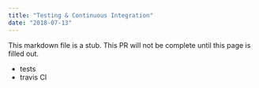 ```yaml
---
title: "Testing & Continuous Integration"
date: "2018-07-13"
---
```


This markdown file is a stub. This PR will not be complete until this page is filled out.

* tests
* travis CI
